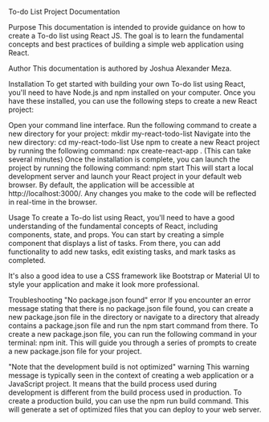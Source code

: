 To-do List Project Documentation

Purpose
This documentation is intended to provide guidance on how to create a To-do list using React JS. The goal is to learn the fundamental concepts and best practices of building a simple web application using React.

Author
This documentation is authored by Joshua Alexander Meza.

Installation
To get started with building your own To-do list using React, you'll need to have Node.js and npm installed on your computer. Once you have these installed, you can use the following steps to create a new React project:

Open your command line interface.
Run the following command to create a new directory for your project: mkdir my-react-todo-list
Navigate into the new directory: cd my-react-todo-list
Use npm to create a new React project by running the following command: npx create-react-app . (This can take several minutes)
Once the installation is complete, you can launch the project by running the following command: npm start
This will start a local development server and launch your React project in your default web browser. By default, the application will be accessible at http://localhost:3000/. Any changes you make to the code will be reflected in real-time in the browser.

Usage
To create a To-do list using React, you'll need to have a good understanding of the fundamental concepts of React, including components, state, and props. You can start by creating a simple component that displays a list of tasks. From there, you can add functionality to add new tasks, edit existing tasks, and mark tasks as completed.

It's also a good idea to use a CSS framework like Bootstrap or Material UI to style your application and make it look more professional.

Troubleshooting
"No package.json found" error
If you encounter an error message stating that there is no package.json file found, you can create a new package.json file in the directory or navigate to a directory that already contains a package.json file and run the npm start command from there. To create a new package.json file, you can run the following command in your terminal: npm init. This will guide you through a series of prompts to create a new package.json file for your project.

"Note that the development build is not optimized" warning
This warning message is typically seen in the context of creating a web application or a JavaScript project. It means that the build process used during development is different from the build process used in production. To create a production build, you can use the npm run build command. This will generate a set of optimized files that you can deploy to your web server.
